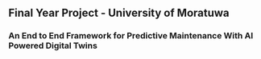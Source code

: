 ## Final Year Project - University of Moratuwa 
### An End to End Framework for Predictive Maintenance With AI Powered Digital Twins